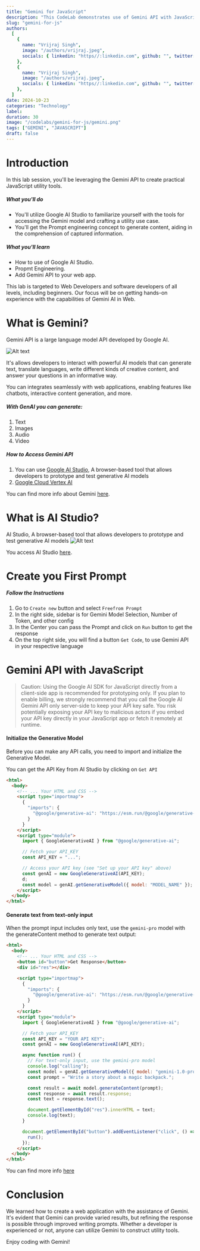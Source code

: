 ```yaml
---
title: "Gemini for JavaScript"
description: "This CodeLab demonstrates use of Gemini API with JavaScript"
slug: "gemini-for-js"
authors:
  [
    {
      name: "Vrijraj Singh",
      image: "/authors/vrijraj.jpeg",
      socials: { linkedin: "https//:linkedin.com", github: "", twitter: "" },
    },
    {
      name: "Vrijraj Singh",
      image: "/authors/vrijraj.jpeg",
      socials: { linkedin: "https//:linkedin.com", github: "", twitter: "" },
    },
  ]
date: 2024-10-23
categories: "Technology"
label:
duration: 30
image: "/codelabs/gemini-for-js/gemini.png"
tags: ["GEMINI", "JAVASCRIPT"]
draft: false
---
```


# Introduction

In this lab session, you'll be leveraging the Gemini API to create practical JavaScript utility tools.

##### What you'll do

- You'll utilize Google AI Studio to familiarize yourself with the tools for accessing the Gemini model and crafting a utility use case.
- You'll get the Prompt engineering concept to generate content, aiding in the comprehension of captured information.

##### What you'll learn

- How to use of Google AI Studio.
- Propmt Engineering.
- Add Gemini API to your web app.

This lab is targeted to Web Developers and software developers of all levels, including beginners. Our focus will be on getting hands-on experience with the capabilities of Gemini AI in Web.

# What is Gemini?

Gemini API is a large language model API developed by Google AI.

![Alt text](/codelabs/gemini.png "a title")

It's allows developers to interact with powerful AI models that can generate text, translate languages, write different kinds of creative content, and answer your questions in an informative way.<br>

You can integrates seamlessly with web applications, enabling features like chatbots, interactive content generation, and more.

##### With GenAI you can generate:

1. Text
1. Images
1. Audio
1. Video

##### How to Access Gemini API

1. You can use [Google AI Studio](https://aistudio.google.com), A browser-based tool that allows developers to prototype and test generative AI models
1. [Google Cloud Vertex AI ](https://cloud.google.com/vertex-ai)

You can find more info about Gemini [here](https://blog.google/technology/ai/google-gemini-ai/).

# What is AI Studio?

AI Studio, A browser-based tool that allows developers to prototype and test generative AI models
![Alt text](/codelabs/gemini-for-js/aistudio.png "AI Studio")

You access AI Studio [here](https://aistudio.google.com/).

# Create you First Prompt

##### Follow the Instructions

1. Go to `Create new` button and select `Freefrom Prompt`
1. In the right side, sidebar is for Gemini Model Selection, Number of Token, and other config
1. In the Center you can pass the Prompt and click on `Run` button to get the response
1. On the top right side, you will find a button `Get Code`, to use Gemini API in your respective language

# Gemini API with JavaScript

> Caution: Using the Google AI SDK for JavaScript directly from a client-side app is recommended for prototyping only. If you plan to enable billing, we strongly recommend that you call the Google AI Gemini API only server-side to keep your API key safe. You risk potentially exposing your API key to malicious actors if you embed your API key directly in your JavaScript app or fetch it remotely at runtime.

#### Initialize the Generative Model

Before you can make any API calls, you need to import and initialize the Generative Model.

You can get the API Key from AI Studio by clicking on `Get API`

```html
<html>
  <body>
    <!-- ... Your HTML and CSS -->
    <script type="importmap">
      {
        "imports": {
          "@google/generative-ai": "https://esm.run/@google/generative-ai"
        }
      }
    </script>
    <script type="module">
      import { GoogleGenerativeAI } from "@google/generative-ai";

      // Fetch your API_KEY
      const API_KEY = "...";

      // Access your API key (see "Set up your API key" above)
      const genAI = new GoogleGenerativeAI(API_KEY);
      d;
      const model = genAI.getGenerativeModel({ model: "MODEL_NAME" });
    </script>
  </body>
</html>
```

#### Generate text from text-only input

When the prompt input includes only text, use the `gemini-pro` model with the generateContent method to generate text output:

```html
<html>
  <body>
    <!-- ... Your HTML and CSS -->
    <button id="button">Get Response</button>
    <div id="res"></div>

    <script type="importmap">
      {
        "imports": {
          "@google/generative-ai": "https://esm.run/@google/generative-ai"
        }
      }
    </script>
    <script type="module">
      import { GoogleGenerativeAI } from "@google/generative-ai";

      // Fetch your API_KEY
      const API_KEY = "YOUR API KEY";
      const genAI = new GoogleGenerativeAI(API_KEY);

      async function run() {
        // For text-only input, use the gemini-pro model
        console.log("calling");
        const model = genAI.getGenerativeModel({ model: "gemini-1.0-pro" });
        const prompt = "Write a story about a magic backpack.";

        const result = await model.generateContent(prompt);
        const response = await result.response;
        const text = response.text();

        document.getElementById("res").innerHTML = text;
        console.log(text);
      }

      document.getElementById("button").addEventListener("click", () => {
        run();
      });
    </script>
  </body>
</html>
```

You can find more info [here](https://ai.google.dev/gemini-api/docs/get-started/web)

# Conclusion

We learned how to create a web application with the assistance of Gemini. It's evident that Gemini can provide varied results, but refining the response is possible through improved writing prompts. Whether a developer is experienced or not, anyone can utilize Gemini to construct utility tools.<br />

Enjoy coding with Gemini!
